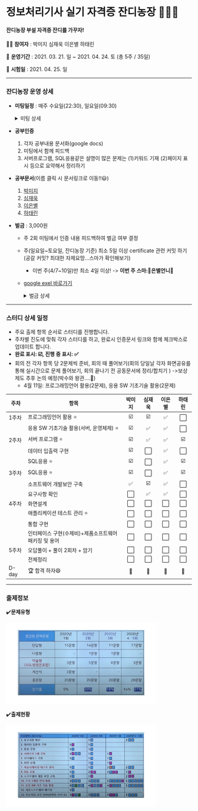 # 정보처리기사 실기 자격증 잔디농장 👨‍🌾🌿

#### 잔디농장 부설 자격증 잔디를 가꾸자! 



:woman_student: **참여자** : 박미지 심재욱 이은별 하태린 

:date: **운영기간** : 2021. 03. 21. 일 ~ 2021. 04. 24. 토 (총 5주 / 35일)

:school: **시험일** : 2021. 04. 25. 일

---


### 잔디농장 운영 상세

* **미팅일정** : 매주 수요일(22:30), 일요일(09:30)

  <details> <summary>미팅 상세</summary> <div markdown="1">  
  [3/28(일)]
      - 회의불참예정 4/4(일) 재욱
  	- 진도 조정</div> </details>

* **공부인증**
  
  1. 각자 공부내용 문서화(google docs)
  2. 미팅에서 함께 피드백
  3. 서버프로그램, SQL응용같은 설명이 많은 문제는 (1)키워드 기재 (2)페이지 표시 등으로 요약해서 정리하기
  
* **공부문서**(이름 클릭 시 문서링크로 이동!!:smiley:)
  1. [박미지](https://github.com/jandifarm/certificate/blob/master/EngineerInformationProcessing202104/miji_note.md)
  2. [심재욱](https://github.com/jandifarm/certificate/blob/master/EngineerInformationProcessing202104/jaewook.md)
  3. [이은별](https://docs.google.com/document/d/1dP9pkxsEYi-9YAKthbDNlj8FXQFtV_ie1CUb8Ay2jrE/edit?usp=sharing)
  4. [하태린](https://github.com/jandifarm/certificate/blob/master/EngineerInformationProcessing202104/hataerin.md)
  
* **벌금** : 3,000원
  
  * 주 2회 미팅에서 인증 내용 피드백하여 벌금 여부 결정
  
  * 주(일요일~토요일, 잔디농장 기준) 최소 5일 이상 certificate 관련 커밋 하기(공갈 커밋? 최대한 자제요망...스마가 확인해보기)
  
    * 이번 주(4/7~10일)만 최소 4일 이상! -> **이번 주 스마: ​*​*:crown:은별언니:crown:**
  
  * [google exel 바로가기](https://drive.google.com/file/d/1ncSo-WN10mcGrhfsHAylRmeK5uTeZDZU/view?usp=sharing)
  
    <details> <summary>벌금 상세</summary> <div markdown="1">  
    * 3/28(일) 심재욱, 하태린 3,000원 </div> </details>

---





### 스터디 상세 일정

* 주요 출제 항목 순서로 스터디를 진행합니다.
* 주차별 진도에 맞춰 각자 스터디를 하고, 완료시 인증문서 링크와 함께 체크박스로 업데이트  합니다.
* **완료 표시: ☑️, 진행 중 표시: :white_check_mark:**
* 회의 전 각자 항목 당 2문제씩 준비, 회의 때 풀어보기(회의 당일날 각자 화면공유를 통해 실시간으로 문제 풀어보기, 회의 끝나기 전 공동문서에 정리/합치기 ) ->보상제도 추후 논의 예정(박수와 왕관....:crown:)
  * 4월 11일: 프로그래밍언어 활용(2문제), 응용 SW 기초기술 활용(2문제) 


| 주차  | 항목                                                 |       박미지       | 심재욱 | 이은별 | 하태린 |
| ----- | ---------------------------------------------------- | :----------------: | :----: | :----: | :----: |
| 1주차 | 프로그래밍언어 활용 ⭐                                |         ☑️          |   ☑️    |   :white_check_mark:    |   ⬜    |
|       | 응용 SW 기초기술 활용(서버, 운영체제) ⭐              |         ☑️          |   :white_check_mark:    |   :white_check_mark:    |   ⬜    |
| 2주차 | 서버 프로그램 ⭐                                      |         ☑️          |   :white_check_mark:    |   :white_check_mark:    |   ☑️    |
|       | 데이터 입출력 구현                                   |         ☑️          |   ⬜    |   :white_check_mark:    |   ⬜    |
|       | SQL응용 ⭐                                            |         ☑️          |   ⬜    |   :white_check_mark:    |   ☑️    |
| 3주차 | SQL응용 ⭐                                            |         ☑️          |   ⬜    |   :white_check_mark:    |   ☑️    |
|       | 소프트웨어 개발보안 구축                             | :white_check_mark: |   ☑️    |   :white_check_mark:    |   ⬜    |
|       | 요구사항 확인                                        |         ⬜          |   :white_check_mark:    |   :white_check_mark:    |   ⬜    |
| 4주차 | 화면설계                                             |         ⬜          |   ⬜    |   ⬜    |   ⬜    |
|       | 애플리케이션 테스트 관리 ⭐                           |         ⬜          |   ⬜    |   ⬜    |   ⬜    |
|       | 통합 구현                                            |         ⬜          |   ⬜    |   ⬜    |   ⬜    |
|       | 인터페이스 구현(수제비)+제품소프트웨어패키징 및 용어 |         ⬜          |   ⬜    |   ⬜    |   ⬜    |
| 5주차 | 오답풀이 + 풀이 2회차 + 암기                         |         ⬜          |   ⬜    |   ⬜    |   ⬜    |
|       | 전체정리                                             |         ⬜          |   ⬜    |   ⬜    |   ⬜    |
| D-day | 🏆 합격 하자😄                                         |         💯          |   💯    |   💯    |   💯    |





---



### 출제정보

:heavy_check_mark:**문제유형**

<img src="https://github.com/jandifarm/certificate/blob/master/EngineerInformationProcessing202104/img/%EB%AC%B8%EC%A0%9C%EC%9C%A0%ED%98%95.PNG" style="zoom:40%;" />



:heavy_check_mark:**출제현황**

<img src="https://github.com/jandifarm/certificate/blob/master/EngineerInformationProcessing202104/img/%EC%B6%9C%EC%A0%9C%ED%98%84%ED%99%A9.PNG" style="zoom:40%;" />
